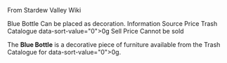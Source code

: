 From Stardew Valley Wiki

Blue Bottle Can be placed as decoration. Information Source Price Trash Catalogue data-sort-value="0"&gt;0g Sell Price Cannot be sold

The **Blue Bottle** is a decorative piece of furniture available from the Trash Catalogue for data-sort-value="0"&gt;0g.